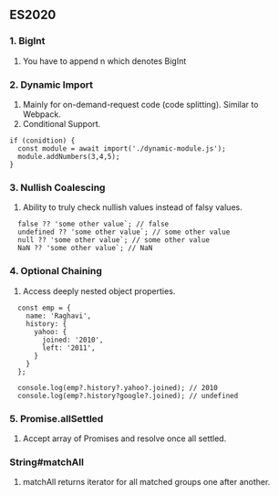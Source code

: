 ## ES2020

### 1. BigInt
  1. You have to append n which denotes BigInt
### 2. Dynamic Import
  1. Mainly for on-demand-request code (code splitting). Similar to Webpack.
  1. Conditional Support.

```
if (conidtion) {
  const module = await import('./dynamic-module.js');
  module.addNumbers(3,4,5);
}
```

### 3. Nullish Coalescing
  1. Ability to truly check nullish values instead of falsy values.
```
  false ?? 'some other value`; // false 
  undefined ?? 'some other value`; // some other value
  null ?? 'some other value`; // some other value
  NaN ?? 'some other value`; // NaN
```

### 4. Optional Chaining
  1. Access deeply nested object properties.

```
  const emp = {
    name: 'Raghavi',
    history: {
      yahoo: {
        joined: '2010',
        left: '2011',
      }
    }
  };

  console.log(emp?.history?.yahoo?.joined); // 2010
  console.log(emp?.history?google?.joined); // undefined
```

### 5. Promise.allSettled
  1. Accept array of Promises and resolve once all settled.

### String#matchAll
  1. matchAll returns iterator for all matched groups one after another.

